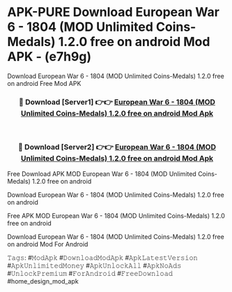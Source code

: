 # APK-PURE Download European War 6 - 1804 (MOD Unlimited Coins-Medals) 1.2.0 free on android Mod APK - (e7h9g)
Download European War 6 - 1804 (MOD Unlimited Coins-Medals) 1.2.0 free on android Free Mod APK

<div align="center">
<h3>🔴 Download [Server1] 👉👉 <a href="https://apk-comot.site?title=European_War_6_-_1804_(MOD_Unlimited_Coins-Medals)_1.2.0_free_on_android">European War 6 - 1804 (MOD Unlimited Coins-Medals) 1.2.0 free on android Mod Apk</a></h3><br>

<h3>🔴 Download [Server2] 👉👉 <a href="https://apk-comot.site?title=European_War_6_-_1804_(MOD_Unlimited_Coins-Medals)_1.2.0_free_on_android">European War 6 - 1804 (MOD Unlimited Coins-Medals) 1.2.0 free on android Mod Apk</a></h3>
</div>


Free Download APK MOD European War 6 - 1804 (MOD Unlimited Coins-Medals) 1.2.0 free on android

Download European War 6 - 1804 (MOD Unlimited Coins-Medals) 1.2.0 free on android 

Free APK MOD European War 6 - 1804 (MOD Unlimited Coins-Medals) 1.2.0 free on android 

Download European War 6 - 1804 (MOD Unlimited Coins-Medals) 1.2.0 free on android Mod For Android

𝚃𝚊𝚐𝚜: #𝙼𝚘𝚍𝙰𝚙𝚔 #𝙳𝚘𝚠𝚗𝚕𝚘𝚊𝚍𝙼𝚘𝚍𝙰𝚙𝚔 #𝙰𝚙𝚔𝙻𝚊𝚝𝚎𝚜𝚝𝚅𝚎𝚛𝚜𝚒𝚘𝚗 #𝙰𝚙𝚔𝚄𝚗𝚕𝚒𝚖𝚒𝚝𝚎𝚍𝙼𝚘𝚗𝚎𝚢 #𝙰𝚙𝚔𝚄𝚗𝚕𝚘𝚌𝚔𝙰𝚕𝚕 #𝙰𝚙𝚔𝙽𝚘𝙰𝚍𝚜 #𝚄𝚗𝚕𝚘𝚌𝚔𝙿𝚛𝚎𝚖𝚒𝚞𝚖 #𝙵𝚘𝚛𝙰𝚗𝚍𝚛𝚘𝚒𝚍 #𝙵𝚛𝚎𝚎𝙳𝚘𝚠𝚗𝚕𝚘𝚊𝚍 #home_design_mod_apk